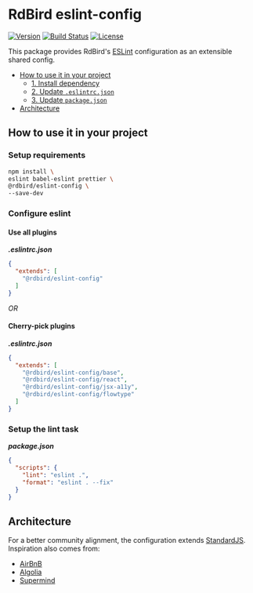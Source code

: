 # RdBird eslint-config

[![Version][version-svg]][package-url] [![Build Status][circleci-svg]][circleci-url] [![License][license-image]][license-url]

This package provides RdBird's [ESLint](http://eslint.org) configuration as an extensible shared config.

<!-- START doctoc generated TOC please keep comment here to allow auto update -->
<!-- DON'T EDIT THIS SECTION, INSTEAD RE-RUN doctoc TO UPDATE -->


- [How to use it in your project](#how-to-use-it-in-your-project)
  - [1. Install dependency](#1-install-dependency)
  - [2. Update `.eslintrc.json`](#2-update-eslintrcjson)
  - [3. Update `package.json`](#3-update-packagejson)
- [Architecture](#architecture)

<!-- END doctoc generated TOC please keep comment here to allow auto update -->

## How to use it in your project

### Setup requirements
```sh
npm install \
eslint babel-eslint prettier \
@rdbird/eslint-config \
--save-dev
```

### Configure eslint

#### Use all plugins
***.eslintrc.json***
```json
{
  "extends": [
    "@rdbird/eslint-config"
  ]
}
```

*OR*

#### Cherry-pick plugins
***.eslintrc.json***
```json
{
  "extends": [
    "@rdbird/eslint-config/base",
    "@rdbird/eslint-config/react",
    "@rdbird/eslint-config/jsx-a11y",
    "@rdbird/eslint-config/flowtype"
  ]
}
```

### Setup the lint task

***package.json***
```json
{
  "scripts": {
    "lint": "eslint .",    
    "format": "eslint . --fix"    
  }
}
```

## Architecture

For a better community alignment, the configuration extends [StandardJS](https://standardjs.com/). Inspiration also comes from:
* [AirBnB](https://github.com/airbnb/javascript/tree/master/packages/eslint-config-airbnb-base)
* [Algolia](https://github.com/algolia/eslint-config-algolia)
* [Supermind](https://github.com/supermind/eslint-config-supermind)

[version-svg]: https://img.shields.io/npm/v/@rdbird/eslint-config.svg?style=flat-square
[package-url]: https://www.npmjs.com/package/@rdbird/eslint-config
[circleci-svg]: https://circleci.com/gh/RdBird/eslint-config.svg?style=shield
[circleci-url]: https://circleci.com/gh/RdBird/eslint-config
[license-image]: http://img.shields.io/badge/license-MIT-green.svg?style=flat-square
[license-url]: LICENSE
